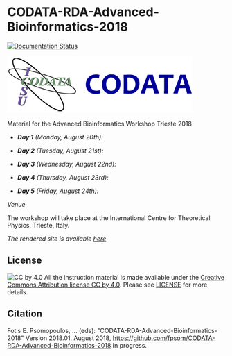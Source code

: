 # CODATA-RDA-Advanced-Bioinformatics-2018

[![Documentation Status](https://readthedocs.org/projects/codata-rda-advanced-bioinformatics-2018/badge/?version=latest)](https://codata-rda-advanced-bioinformatics-2018.readthedocs.io/en/latest/?badge=latest)

![ICSU-CODATA Logo](_static/images/ICSU-CODATA-Logo.png "ICSU-CODATA Logo")


Material for the Advanced Bioinformatics Workshop Trieste 2018

- _**Day 1** (Monday, August 20th):_

- _**Day 2** (Tuesday, August 21st):_

- _**Day 3** (Wednesday, August 22nd):_

- _**Day 4** (Thursday, August 23rd):_

- _**Day 5** (Friday, August 24th):_

_Venue_

The workshop will take place at the International Centre for Theoretical Physics, Trieste, Italy.

_The rendered site is available [here](https://codata-rda-advanced-bioinformatics-2018.readthedocs.io)_

## License

![CC by 4.0](https://licensebuttons.net/l/by/4.0/88x31.png) 
All the instruction material is made available under the [Creative Commons Attribution license CC by 4.0](https://creativecommons.org/licenses/by/4.0/). Please see [LICENSE](LICENSE.md) for more details.

## Citation

Fotis E. Psomopoulos, ... (eds): "CODATA-RDA-Advanced-Bioinformatics-2018"  Version 2018.01, August 2018,
https://github.com/fpsom/CODATA-RDA-Advanced-Bioinformatics-2018 In progress.
